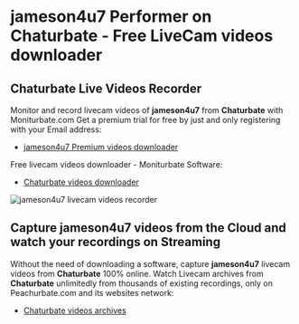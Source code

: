 # jameson4u7 Performer on Chaturbate - Free LiveCam videos downloader

## Chaturbate Live Videos Recorder

Monitor and record livecam videos of **jameson4u7** from **Chaturbate** with Moniturbate.com
Get a premium trial for free by just and only registering with your Email address:
* [jameson4u7 Premium videos downloader](https://moniturbate.com/request-demo-licence-key.html)

Free livecam videos downloader - Moniturbate Software:
* [Chaturbate videos downloader](https://moniturbate.com/moniturbate-download-software.html)

![jameson4u7 livecam videos recorder](https://peachurnet.com/templates/moniturbate-software.png)


## Capture jameson4u7 videos from the Cloud and watch your recordings on Streaming

Without the need of downloading a software, capture **jameson4u7** livecam videos from **Chaturbate** 100% online.
Watch Livecam archives from **Chaturbate** unlimitedly from thousands of existing recordings, only on Peachurbate.com and its websites network:
* [Chaturbate videos archives](https://peachurnet.com/)